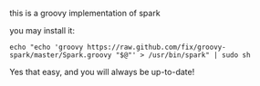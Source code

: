 this is a groovy implementation of spark

you may install it:

`echo "echo 'groovy https://raw.github.com/fix/groovy-spark/master/Spark.groovy "$@"' > /usr/bin/spark" | sudo sh `

Yes that easy, and you will always be up-to-date!